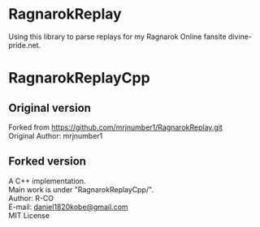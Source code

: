 # RagnarokReplay

Using this library to parse replays for my Ragnarok Online fansite divine-pride.net.

# RagnarokReplayCpp

## Original version
Forked from https://github.com/mrjnumber1/RagnarokReplay.git \
Original Author: mrjnumber1

## Forked version

A C++ implementation. \
Main work is under "RagnarokReplayCpp/". \
Author: R-CO \
E-mail: daniel1820kobe@gmail.com \
MIT License
